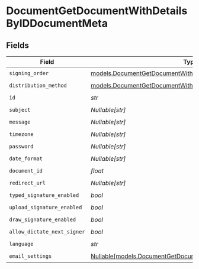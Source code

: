 # DocumentGetDocumentWithDetailsByIDDocumentMeta


## Fields

| Field                                                                                                                            | Type                                                                                                                             | Required                                                                                                                         | Description                                                                                                                      |
| -------------------------------------------------------------------------------------------------------------------------------- | -------------------------------------------------------------------------------------------------------------------------------- | -------------------------------------------------------------------------------------------------------------------------------- | -------------------------------------------------------------------------------------------------------------------------------- |
| `signing_order`                                                                                                                  | [models.DocumentGetDocumentWithDetailsByIDSigningOrder](../models/documentgetdocumentwithdetailsbyidsigningorder.md)             | :heavy_check_mark:                                                                                                               | N/A                                                                                                                              |
| `distribution_method`                                                                                                            | [models.DocumentGetDocumentWithDetailsByIDDistributionMethod](../models/documentgetdocumentwithdetailsbyiddistributionmethod.md) | :heavy_check_mark:                                                                                                               | N/A                                                                                                                              |
| `id`                                                                                                                             | *str*                                                                                                                            | :heavy_check_mark:                                                                                                               | N/A                                                                                                                              |
| `subject`                                                                                                                        | *Nullable[str]*                                                                                                                  | :heavy_check_mark:                                                                                                               | N/A                                                                                                                              |
| `message`                                                                                                                        | *Nullable[str]*                                                                                                                  | :heavy_check_mark:                                                                                                               | N/A                                                                                                                              |
| `timezone`                                                                                                                       | *Nullable[str]*                                                                                                                  | :heavy_check_mark:                                                                                                               | N/A                                                                                                                              |
| `password`                                                                                                                       | *Nullable[str]*                                                                                                                  | :heavy_check_mark:                                                                                                               | N/A                                                                                                                              |
| `date_format`                                                                                                                    | *Nullable[str]*                                                                                                                  | :heavy_check_mark:                                                                                                               | N/A                                                                                                                              |
| `document_id`                                                                                                                    | *float*                                                                                                                          | :heavy_check_mark:                                                                                                               | N/A                                                                                                                              |
| `redirect_url`                                                                                                                   | *Nullable[str]*                                                                                                                  | :heavy_check_mark:                                                                                                               | N/A                                                                                                                              |
| `typed_signature_enabled`                                                                                                        | *bool*                                                                                                                           | :heavy_check_mark:                                                                                                               | N/A                                                                                                                              |
| `upload_signature_enabled`                                                                                                       | *bool*                                                                                                                           | :heavy_check_mark:                                                                                                               | N/A                                                                                                                              |
| `draw_signature_enabled`                                                                                                         | *bool*                                                                                                                           | :heavy_check_mark:                                                                                                               | N/A                                                                                                                              |
| `allow_dictate_next_signer`                                                                                                      | *bool*                                                                                                                           | :heavy_check_mark:                                                                                                               | N/A                                                                                                                              |
| `language`                                                                                                                       | *str*                                                                                                                            | :heavy_check_mark:                                                                                                               | N/A                                                                                                                              |
| `email_settings`                                                                                                                 | [Nullable[models.DocumentGetDocumentWithDetailsByIDEmailSettings]](../models/documentgetdocumentwithdetailsbyidemailsettings.md) | :heavy_check_mark:                                                                                                               | N/A                                                                                                                              |